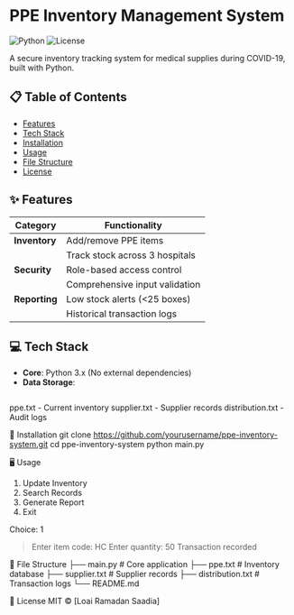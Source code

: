 # PPE Inventory Management System

![Python](https://img.shields.io/badge/Python-3.x-blue?logo=python)
![License](https://img.shields.io/badge/License-MIT-green)

A secure inventory tracking system for medical supplies during COVID-19, built with Python.

## 📋 Table of Contents
- [Features](#-features)
- [Tech Stack](#-tech-stack)
- [Installation](#-installation)
- [Usage](#-usage)
- [File Structure](#-file-structure)
- [License](#-license)

## ✨ Features
| Category        | Functionality                          |
|-----------------|----------------------------------------|
| **Inventory**   | Add/remove PPE items                   |
|                 | Track stock across 3 hospitals         |
| **Security**    | Role-based access control              |
|                 | Comprehensive input validation         |
| **Reporting**   | Low stock alerts (<25 boxes)           |
|                 | Historical transaction logs            |

## 💻 Tech Stack
- **Core**: Python 3.x (No external dependencies)
- **Data Storage**: 
  ```plaintext
ppe.txt - Current inventory
supplier.txt - Supplier records
distribution.txt - Audit logs

🚀 Installation
git clone https://github.com/yourusername/ppe-inventory-system.git
cd ppe-inventory-system
python main.py


🖥️ Usage
1. Update Inventory
2. Search Records
3. Generate Report
4. Exit

Choice: 1
> Enter item code: HC
> Enter quantity: 50
> Transaction recorded

📂 File Structure
├── main.py            # Core application
├── ppe.txt            # Inventory database
├── supplier.txt       # Supplier records
├── distribution.txt   # Transaction logs
└── README.md

📜 License
MIT © [Loai Ramadan Saadia]

